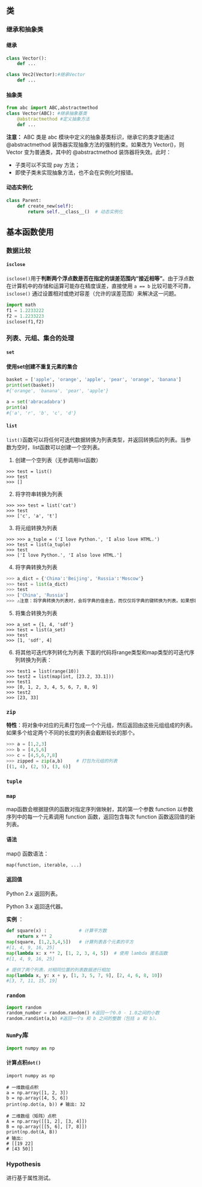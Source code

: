 ## 类

### 继承和抽象类
#### 继承
```python
class Vector():
	def ...

class Vec2(Vector):#继承Vector
	def ...
```
#### 抽象类
```python
from abc import ABC,abstractmethod
class Vector(ABC): #继承抽象基类
	@abstractmethod #定义抽象方法
	def ...
```
**注意：**
ABC 类是 abc 模块中定义的抽象基类标识，继承它的类才能通过 @abstractmethod 装饰器实现抽象方法的强制约束。如果改为 Vector()，则 Vector 变为普通类，其中的 @abstractmethod 装饰器将失效。此时：

* 子类可以不实现​ pay 方法；
* 即使子类未实现抽象方法，也不会在实例化时报错。

#### 动态实例化

```python
class Parent:
    def create_new(self):
        return self.__class__()  # 动态实例化
```

## 基本函数使用

### 数据比较

#### `isclose`

`isclose()`用于**判断两个浮点数是否在指定的误差范围内“接近相等”**。由于浮点数在计算机中的存储和运算可能存在精度误差，直接使用 `a == b` 比较可能不可靠，`isclose()` 通过设置相对或绝对容差（允许的误差范围）来解决这一问题。

```python
import math
f1 = 1.2233222
f2 = 1.2233223
isclose(f1,f2)
```

### 列表、元组、集合的处理

#### `set`

#### 使用set创建不重复元素的集合

```python
basket = ['apple', 'orange', 'apple', 'pear', 'orange', 'banana']
print(set(basket))
#{'orange', 'banana', 'pear', 'apple'}

a = set('abracadabra')
print(a)
#{'a', 'r', 'b', 'c', 'd'}
```

#### `list`

`list()`函数可以将任何可迭代数据转换为列表类型，并返回转换后的列表。当参数为空时，list函数可以创建一个空列表。

1. 创建一个空列表（无参调用list函数）
```
>>> test = list()
>>> test
>>> []
```
2. 将字符串转换为列表
```
>>> >>> test = list('cat')
>>> test
>>> ['c', 'a', 't']
```
3. 将元组转换为列表
```
>>> >>> a_tuple = ('I love Python.', 'I also love HTML.')
>>> test = list(a_tuple)
>>> test
>>> ['I love Python.', 'I also love HTML.']
```
4. 将字典转换为列表
```python
>>> a_dict = {'China':'Beijing', 'Russia':'Moscow'}
>>> test = list(a_dict)
>>> test
>>> ['China', 'Russia']
>>> ⚠️注意：将字典转换为列表时，会将字典的值舍去，而仅仅将字典的键转换为列表。如果想将字典的值全部转换为列表，可以考虑使用字典方法dict.values()
```
5. 将集合转换为列表
```
>>> a_set = {1, 4, 'sdf'}
>>> test = list(a_set)
>>> test
>>> [1, 'sdf', 4]
```
6. 将其他可迭代序列转化为列表
下面的代码将range类型和map类型的可迭代序列转换为列表：
```
>>> test1 = list(range(10))
>>> test2 = list(map(int, [23.2, 33.1]))
>>> test1
>>> [0, 1, 2, 3, 4, 5, 6, 7, 8, 9]
>>> test2
>>> [23, 33]
```

### `zip`

**特性**：将对象中对应的元素打包成一个个元组，然后返回由这些元组组成的列表。如果多个给定两个不同的长度的列表会截断较长的那个。

```python
>>> a = [1,2,3]
>>> b = [4,5,6]
>>> c = [4,5,6,7,8]
>>> zipped = zip(a,b)     # 打包为元组的列表
[(1, 4), (2, 5), (3, 6)]
```



### `tuple`

### `map`

map函数会根据提供的函数对指定序列做映射，其的第一个参数 function 以参数序列中的每一个元素调用 function 函数，返回包含每次 function 函数返回值的新列表。

#### 语法

map() 函数语法：

```
map(function, iterable, ...)
```

#### 返回值

Python 2.x 返回列表。

Python 3.x 返回迭代器。

**实例** ：

```python
def square(x) :            # 计算平方数
	return x ** 2
map(square, [1,2,3,4,5])   # 计算列表各个元素的平方
#[1, 4, 9, 16, 25]
map(lambda x: x ** 2, [1, 2, 3, 4, 5])  # 使用 lambda 匿名函数
#[1, 4, 9, 16, 25]

# 提供了两个列表，对相同位置的列表数据进行相加
map(lambda x, y: x + y, [1, 3, 5, 7, 9], [2, 4, 6, 8, 10])
#[3, 7, 11, 15, 19]
```

### `random`

```python
import random
random_number = random.random() #返回一个0.0 - 1.0之间的小数
random.randint(a,b) #返回一个a 和 b 之间的整数（包括 a 和 b）。
```



### `NumPy`库

```python
import numpy as np 
```

#### 计算点积`dot()`

```
import numpy as np

# 一维数组点积
a = np.array([1, 2, 3])
b = np.array([4, 5, 6])
print(np.dot(a, b)) # 输出: 32

# 二维数组（矩阵）点积
A = np.array([[1, 2], [3, 4]])
B = np.array([[5, 6], [7, 8]])
print(np.dot(A, B))
# 输出:
# [[19 22]
# [43 50]]
```

### Hypothesis

进行基于属性测试。
